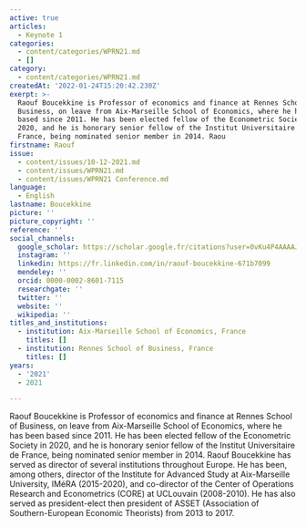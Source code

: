 ```yaml
---
active: true
articles:
  - Keynote 1
categories:
  - content/categories/WPRN21.md
  - []
category:
  - content/categories/WPRN21.md
createdAt: '2022-01-24T15:20:42.230Z'
exerpt: >-
  Raouf Boucekkine is Professor of economics and finance at Rennes School of
  Business, on leave from Aix-Marseille School of Economics, where he has been
  based since 2011. He has been elected fellow of the Econometric Society in
  2020, and he is honorary senior fellow of the Institut Universitaire de
  France, being nominated senior member in 2014. Raou
firstname: Raouf
issue:
  - content/issues/10-12-2021.md
  - content/issues/WPRN21.md
  - content/issues/WPRN21 Conference.md
language:
  - English
lastname: Boucekkine
picture: ''
picture_copyright: ''
reference: ''
social_channels:
  google_scholar: https://scholar.google.fr/citations?user=0vKu4P4AAAAJ&hl=fr
  instagram: ''
  linkedin: https://fr.linkedin.com/in/raouf-boucekkine-671b7099
  mendeley: ''
  orcid: 0000-0002-8601-7115
  researchgate: ''
  twitter: ''
  website: ''
  wikipedia: ''
titles_and_institutions:
  - institution: Aix-Marseille School of Economics, France
    titles: []
  - institution: Rennes School of Business, France
    titles: []
years:
  - '2021'
  - 2021

---
```

Raouf Boucekkine is Professor of economics and finance at Rennes School of Business, on leave from Aix-Marseille School of Economics, where he has been based since 2011. He has been elected fellow of the Econometric Society in 2020, and he is honorary senior fellow of the Institut Universitaire de France, being nominated senior member in 2014. Raouf Boucekkine has served as director of several institutions throughout Europe. He has been, among others, director of the Institute for Advanced Study at Aix-Marseille University, IMéRA (2015-2020), and co-director of the Center of Operations Research and Econometrics (CORE) at UCLouvain (2008-2010). He has also served as president-elect then president of ASSET (Association of Southern-European Economic Theorists) from 2013 to 2017.